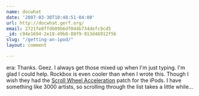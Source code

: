 ```yaml
---
name: docwhat
date: '2007-03-30T10:48:51-04:00'
url: http://docwhat.gerf.org/
email: 2721fe8ffd609b6df0d4b734defc9cd5
_id: c94e1694-2e18-49b8-88f9-913d46912f56
slug: "/getting-an-ipod/"
layout: comment

---
```


era:  Thanks.  Geez. I always get those mixed up when I'm just typing.  I'm glad I could help.  Rockbox is even cooler than when I wrote this.  Though I wish they had the <a href="http://www.rockbox.org/tracker/task/5594" rel="nofollow">Scroll Wheel Acceleration</a> patch for the iPods.  I have something like 3000 artists, so scrolling through the list takes a little while&hellip;


